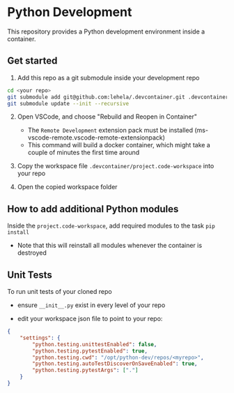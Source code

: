 # Python Development

This repository provides a Python development environment inside a container.

## Get started
1. Add this repo as a git submodule inside your development repo
```bash
cd <your repo>
git submodule add git@github.com:lehela/.devcontainer.git .devcontainer
git submodule update --init --recursive
```

2. Open VSCode, and choose "Rebuild and Reopen in Container"
   - The `Remote Development` extension pack must be installed (ms-vscode-remote.vscode-remote-extensionpack)
   - This command will build a docker container, which might take a couple of minutes the first time around

3. Copy the workspace file `.devcontainer/project.code-workspace` into your repo
4. Open the copied workspace folder


## How to add additional Python modules
Inside the `project.code-workspace`, add required modules to the task `pip install`
- Note that this will reinstall all modules whenever the container is destroyed

## Unit Tests
To run unit tests of your cloned repo
- ensure `__init__.py` exist in every level of your repo


- edit your workspace json file to point to your repo:
```json
{
    "settings": {
        "python.testing.unittestEnabled": false,
        "python.testing.pytestEnabled": true,
        "python.testing.cwd": "/opt/python-dev/repos/<myrepo>",
        "python.testing.autoTestDiscoverOnSaveEnabled": true,
        "python.testing.pytestArgs": ["."]
    }
} 
```